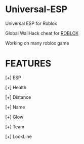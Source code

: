 # Universal-ESP
Universal ESP for Roblox

Global WallHack cheat for [ROBLOX](https://www.roblox.com)

Working on many roblox game

# FEATURES

[+] ESP

[+] Health

[+] Distance

[+] Name

[+] Glow

[+] Team

[+] LookLine
